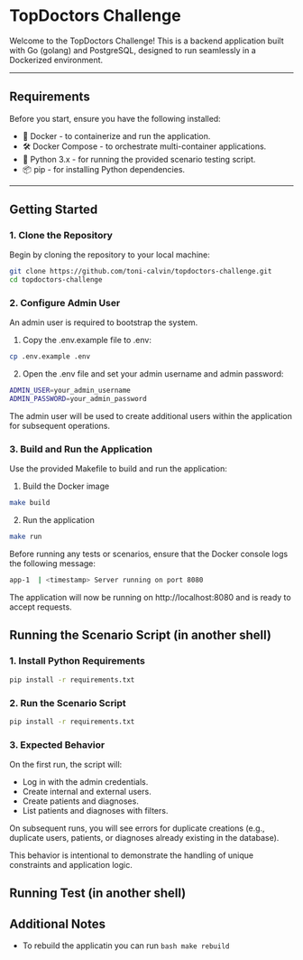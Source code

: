# TopDoctors Challenge

Welcome to the TopDoctors Challenge! This is a backend application built with Go (golang) and PostgreSQL, designed to run seamlessly in a Dockerized environment.

---

## Requirements
Before you start, ensure you have the following installed:

 - 🐳 Docker - to containerize and run the application.
 - 🛠️ Docker Compose - to orchestrate multi-container applications.
 - 🐍 Python 3.x - for running the provided scenario testing script.
 - 📦 pip - for installing Python dependencies.

---

## Getting Started

### 1. Clone the Repository
Begin by cloning the repository to your local machine:

```bash
git clone https://github.com/toni-calvin/topdoctors-challenge.git
cd topdoctors-challenge
```

### 2. Configure Admin User
An admin user is required to bootstrap the system.

1. Copy the .env.example file to .env:
```bash 
cp .env.example .env 
```
2. Open the .env file and set your admin username and admin password:
```bash 
ADMIN_USER=your_admin_username
ADMIN_PASSWORD=your_admin_password
```
The admin user will be used to create additional users within the application for subsequent operations.

### 3. Build and Run the Application 
Use the provided Makefile to build and run the application:

1. Build the Docker image 
```bash
make build 
```

2. Run the application 
```bash
make run 
```
Before running any tests or scenarios, ensure that the Docker console logs the following message:

```bash
app-1  | <timestamp> Server running on port 8080
```

The application will now be running on http://localhost:8080 and is ready to accept requests.

## Running the Scenario Script (in another shell)
### 1. Install Python Requirements
```bash
pip install -r requirements.txt
```

### 2. Run the Scenario Script
```bash
pip install -r requirements.txt
```

### 3. Expected Behavior
On the first run, the script will:
- Log in with the admin credentials.
- Create internal and external users.
- Create patients and diagnoses.
- List patients and diagnoses with filters.

On subsequent runs, you will see errors for duplicate creations (e.g., duplicate users, patients, or diagnoses already existing in the database).

This behavior is intentional to demonstrate the handling of unique constraints and application logic.

## Running Test (in another shell)

## Additional Notes 
- To rebuild the applicatin you can run ```bash make rebuild ```

